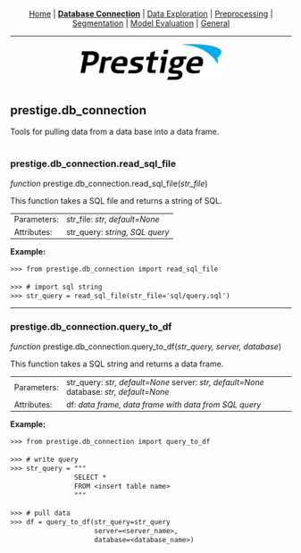 <p align="center">
	<a href="../README.md">Home</a> | <b><a href="db_connection.md">Database Connection</a></b> | <a href="data_exploration.md">Data Exploration</a> | <a href="preprocessing.md">Preprocessing</a> | <a href="segmentation.md">Segmentation</a> | <a href="model_eval.md">Model Evaluation</a> | <a href="general.md">General</a>
</p>

---

<p align="center"><img src="../img/prestige_logo.png" alt="Prestige logo" width=50% height=50% /></p>

#

<a name="database connection"></a><h2>prestige.db_connection</h2>

<p>Tools for pulling data from a data base into a data frame.</p>

#

<h3>prestige.db_connection.read_sql_file</h3>

<p><i>function</i> prestige.db_connection.read_sql_file(<i>str_file</i>)</p>

<p>This function takes a SQL file and returns a string of SQL.</p>

<table>
	<tr>
		<td>Parameters:</td>
		<td>str_file: <i>str, default=None</i>
	</tr>
	<tr>
		<td>Attributes:</td>
		<td>str_query: <i>string, SQL query</i>
</table>

<p><b>Example:</b></p>

```
>>> from prestige.db_connection import read_sql_file

>>> # import sql string
>>> str_query = read_sql_file(str_file='sql/query.sql')
```

---

<h3>prestige.db_connection.query_to_df</h3>

<p><i>function</i> prestige.db_connection.query_to_df(<i>str_query, server, database</i>)</p>

<p>This function takes a SQL string and returns a data frame.</p>

<table>
	<tr>
		<td>Parameters:</td>
		<td>str_query: <i>str, default=None</i>
			server: <i>str, default=None</i>
			database: <i>str, default=None</i>
	</tr>
	<tr>
		<td>Attributes:</td>
		<td>df: <i>data frame, data frame with data from SQL query</i>
</table>

<p><b>Example:</b></p>

```
>>> from prestige.db_connection import query_to_df

>>> # write query
>>> str_query = """
                SELECT *
                FROM <insert table name>
                """

>>> # pull data
>>> df = query_to_df(str_query=str_query
	                 server=<server_name>,
	                 database=<database_name>)
```


